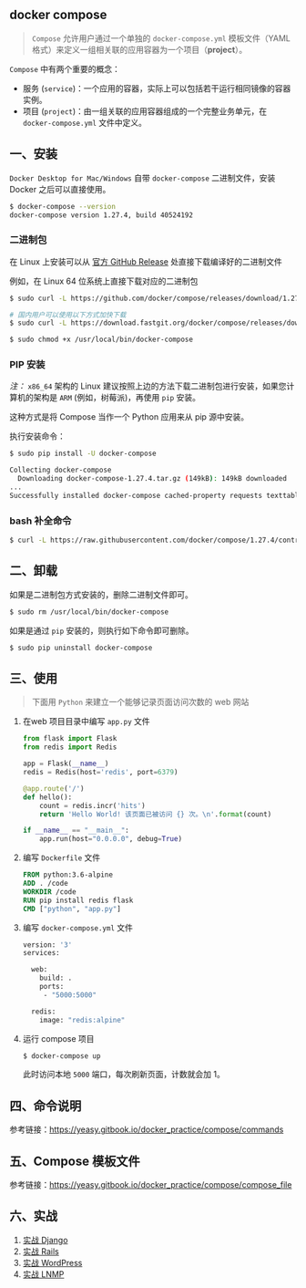 ## docker compose

> `Compose` 允许用户通过一个单独的 `docker-compose.yml` 模板文件（YAML 格式）来定义一组相关联的应用容器为一个项目（**project**）。

`Compose` 中有两个重要的概念：

- 服务 (`service`)：一个应用的容器，实际上可以包括若干运行相同镜像的容器实例。
- 项目 (`project`)：由一组关联的应用容器组成的一个完整业务单元，在 `docker-compose.yml` 文件中定义。

## 一、安装

`Docker Desktop for Mac/Windows` 自带 `docker-compose` 二进制文件，安装 Docker 之后可以直接使用。

```sh
$ docker-compose --version
docker-compose version 1.27.4, build 40524192
```

### 二进制包

在 Linux 上安装可以从 [官方 GitHub Release](https://github.com/docker/compose/releases) 处直接下载编译好的二进制文件

例如，在 Linux 64 位系统上直接下载对应的二进制包

```sh
$ sudo curl -L https://github.com/docker/compose/releases/download/1.27.4/docker-compose-`uname -s`-`uname -m` > /usr/local/bin/docker-compose

# 国内用户可以使用以下方式加快下载
$ sudo curl -L https://download.fastgit.org/docker/compose/releases/download/1.27.4/docker-compose-`uname -s`-`uname -m` > /usr/local/bin/docker-compose

$ sudo chmod +x /usr/local/bin/docker-compose
```

### PIP 安装

*注：* `x86_64` 架构的 Linux 建议按照上边的方法下载二进制包进行安装，如果您计算机的架构是 `ARM` (例如，树莓派)，再使用 `pip` 安装。

这种方式是将 Compose 当作一个 Python 应用来从 pip 源中安装。

执行安装命令：

```sh
$ sudo pip install -U docker-compose

Collecting docker-compose
  Downloading docker-compose-1.27.4.tar.gz (149kB): 149kB downloaded
...
Successfully installed docker-compose cached-property requests texttable websocket-client docker-py dockerpty six enum34 backports.ssl-match-hostname ipaddress
```

### bash 补全命令

```sh
$ curl -L https://raw.githubusercontent.com/docker/compose/1.27.4/contrib/completion/bash/docker-compose > /etc/bash_completion.d/docker-compose
```

## 二、卸载

如果是二进制包方式安装的，删除二进制文件即可。

```sh
$ sudo rm /usr/local/bin/docker-compose
```

如果是通过 `pip` 安装的，则执行如下命令即可删除。

```sh
$ sudo pip uninstall docker-compose
```

## 三、使用

> 下面用 `Python` 来建立一个能够记录页面访问次数的 web 网站

1. 在web 项目目录中编写 `app.py` 文件

   ```python
   from flask import Flask
   from redis import Redis
   
   app = Flask(__name__)
   redis = Redis(host='redis', port=6379)
   
   @app.route('/')
   def hello():
       count = redis.incr('hits')
       return 'Hello World! 该页面已被访问 {} 次。\n'.format(count)
   
   if __name__ == "__main__":
       app.run(host="0.0.0.0", debug=True)
   ```

2. 编写 `Dockerfile` 文件

   ```dockerfile
   FROM python:3.6-alpine
   ADD . /code
   WORKDIR /code
   RUN pip install redis flask
   CMD ["python", "app.py"]
   ```

3. 编写 `docker-compose.yml` 文件

   ```dockerfile
   version: '3'
   services:
   
     web:
       build: .
       ports:
        - "5000:5000"
   
     redis:
       image: "redis:alpine"
   ```

4. 运行 compose 项目

   ```sh
   $ docker-compose up
   ```

   此时访问本地 `5000` 端口，每次刷新页面，计数就会加 1。

## 四、命令说明

参考链接：https://yeasy.gitbook.io/docker_practice/compose/commands

## 五、Compose 模板文件

参考链接：https://yeasy.gitbook.io/docker_practice/compose/compose_file

## 六、实战

1. [实战 Django](https://yeasy.gitbook.io/docker_practice/compose/django)
2. [实战 Rails](https://yeasy.gitbook.io/docker_practice/compose/rails)
3. [实战 WordPress](https://yeasy.gitbook.io/docker_practice/compose/wordpress)
4. [实战 LNMP](https://yeasy.gitbook.io/docker_practice/compose/lnmp)